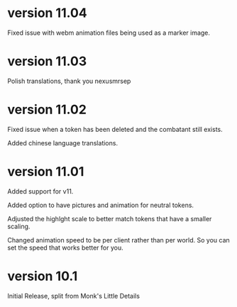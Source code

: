 # version 11.04

Fixed issue with webm animation files being used as a marker image.

# version 11.03

Polish translations, thank you nexusmrsep

# version 11.02

Fixed issue when a token has been deleted and the combatant still exists.

Added chinese language translations.

# version 11.01

Added support for v11.

Added option to have pictures and animation for neutral tokens.

Adjusted the highlght scale to better match tokens that have a smaller scaling.

Changed animation speed to be per client rather than per world.  So you can set the speed that works better for you.

# version 10.1

Initial Release, split from Monk's Little Details